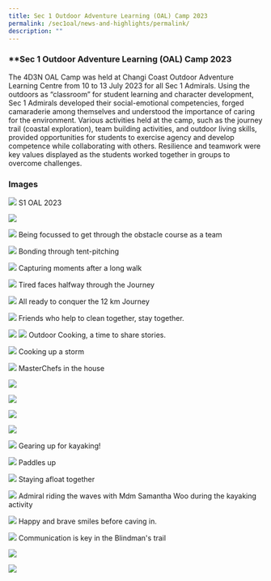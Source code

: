 ```yaml
---
title: Sec 1 Outdoor Adventure Learning (OAL) Camp 2023
permalink: /sec1oal/news-and-highlights/permalink/
description: ""
---
```

###  **Sec 1 Outdoor Adventure Learning (OAL) Camp 2023

The 4D3N OAL Camp was held at Changi Coast Outdoor Adventure Learning Centre from 10 to 13 July 2023 for all Sec 1 Admirals. Using the outdoors as “classroom” for student learning and character development, Sec 1 Admirals developed their social-emotional competencies, forged camaraderie among themselves and understood the importance of caring for the environment. Various activities held at the camp, such as the journey trail (coastal exploration), team building activities, and outdoor living skills, provided opportunities for students to exercise agency and develop competence while collaborating with others. Resilience and teamwork were key values displayed as the students worked together in groups to overcome challenges.

### Images
![](/images/2023/Sec1oal/oal_001.jpg)
S1 OAL 2023

![](/images/2023/Sec1oal/oal_002.jpg)

![](/images/2023/Sec1oal/oal_003.jpg)
Being focussed to get through the obstacle course as a team

![](/images/2023/Sec1oal/oal_004.jpg)
Bonding through tent-pitching

![](/images/2023/Sec1oal/oal_004a.jpg)
Capturing moments after a long walk

![](/images/2023/Sec1oal/oal_005.jpeg)
Tired faces halfway through the Journey

![](/images/2023/Sec1oal/oal_006.jpg)
All ready to conquer the 12 km Journey

![](/images/2023/Sec1oal/oal_007.jpg)
Friends who help to clean together, stay together.

![](/images/2023/Sec1oal/oal_008.jpg)
![](/images/2023/Sec1oal/oal_009.jpg)
Outdoor Cooking, a time to share stories.

![](/images/2023/Sec1oal/oal_010.jpg)
Cooking up a storm

![](/images/2023/Sec1oal/oal_011.jpg)
MasterChefs in the house

![](/images/2023/Sec1oal/oal_012.jpg)

![](/images/2023/Sec1oal/oal_013.jpg)

![](/images/2023/Sec1oal/oal_014.jpg)

![](/images/2023/Sec1oal/oal_015.jpg)

![](/images/2023/Sec1oal/oal_016.jpg)
Gearing up for kayaking!

![](/images/2023/Sec1oal/oal_017.jpg)
Paddles up

![](/images/2023/Sec1oal/oal_018.jpg)
Staying afloat together

![](/images/2023/Sec1oal/oal_019.jpg)
Admiral riding the waves with Mdm Samantha Woo during the kayaking activity

![](/images/2023/Sec1oal/oal_020.jpg)
Happy and brave smiles before caving in.

![](/images/2023/Sec1oal/oal_021.jpg)
Communication is key in the Blindman's trail

![](/images/2023/Sec1oal/oal_022.jpg)

![](/images/2023/Sec1oal/oal_23.jpg)